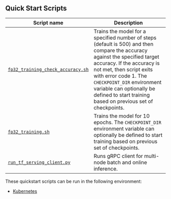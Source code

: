 <!--- 40. Quick Start Scripts -->
## Quick Start Scripts

| Script name | Description |
|-------------|-------------|
| [`fp32_training_check_accuracy.sh`](mlops/pipeline/fp32_training_check_accuracy.sh) | Trains the model for a specified number of steps (default is 500) and then compare the accuracy against the specified target accuracy. If the accuracy is not met, then script exits with error code 1. The `CHECKPOINT_DIR` environment variable can optionally be defined to start training based on previous set of checkpoints. |
| [`fp32_training.sh`](mlops/single-node/fp32_training.sh) | Trains the model for 10 epochs. The `CHECKPOINT_DIR` environment variable can optionally be defined to start training based on previous set of checkpoints. |
| [`run_tf_serving_client.py`](run_tf_serving_client.py) | Runs gRPC client for multi-node batch and online inference. |

These quickstart scripts can be run in the following environment:
* [Kubernetes](#kubernetes)

